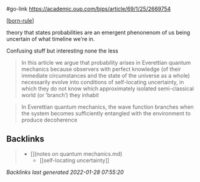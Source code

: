 #go-link https://academic.oup.com/bjps/article/69/1/25/2669754

[[born-rule]]

theory that states probabilities are an emergent phenonenom of us being uncertain of what timeline we're in.

Confusing stuff but interesting none the less


>In this article we argue that probability arises in Everettian quantum mechanics because observers with perfect knowledge (of their immediate circumstances and the state of the universe as a whole) necessarily evolve into conditions of self-locating uncertainty, in which they do not know which approximately isolated semi-classical world (or ‘branch’) they inhabit



>In Everettian quantum mechanics, the wave function branches when the system becomes sufficiently entangled with the environment to produce decoherence

[//begin]: # "Autogenerated link references for markdown compatibility"
[born-rule]: born-rule.md "born-rule"
[//end]: # "Autogenerated link references"

## Backlinks

> - [](notes on quantum mechanics.md)
>   - [[self-locating uncertainty]]

_Backlinks last generated 2022-01-28 07:55:20_
